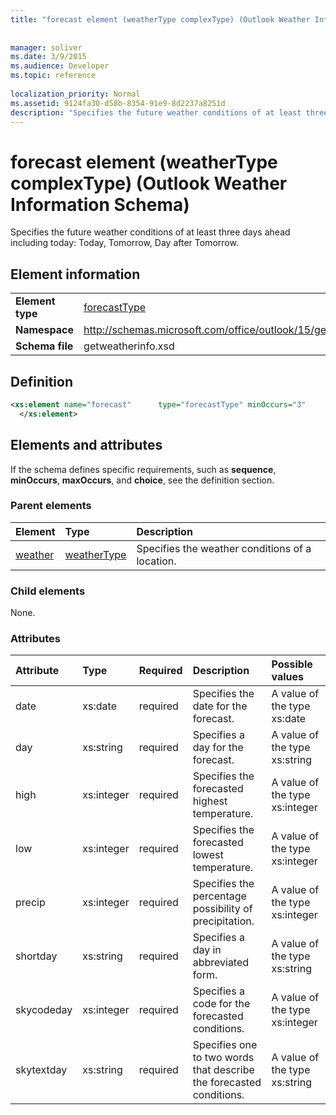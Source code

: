 ```yaml
---
title: "forecast element (weatherType complexType) (Outlook Weather Information Schema)"
 
 
manager: soliver
ms.date: 3/9/2015
ms.audience: Developer
ms.topic: reference
 
localization_priority: Normal
ms.assetid: 9124fa30-d58b-8354-91e9-8d2237a8251d
description: "Specifies the future weather conditions of at least three days ahead including today: Today, Tomorrow, Day after Tomorrow."
---
```


# forecast element (weatherType complexType) (Outlook Weather Information Schema)

Specifies the future weather conditions of at least three days ahead including today: Today, Tomorrow, Day after Tomorrow.
  
## Element information

|||
|:-----|:-----|
|**Element type** <br/> |[forecastType](forecasttype-complextype-outlook-weather-information-schema.md) <br/> |
|**Namespace** <br/> |http://schemas.microsoft.com/office/outlook/15/getweatherinfo.xsd  <br/> |
|**Schema file** <br/> |getweatherinfo.xsd  <br/> |
   
## Definition

```XML
<xs:element name="forecast"      type="forecastType" minOccurs="3"     maxOccurs="unbounded"    >
  </xs:element>  

```

## Elements and attributes

If the schema defines specific requirements, such as **sequence**, **minOccurs**, **maxOccurs**, and **choice**, see the definition section. 
  
### Parent elements

|**Element**|**Type**|**Description**|
|:-----|:-----|:-----|
|[weather](weather-element-weatherdata-elementoutlook-weather-information-schema.md) <br/> |[weatherType](weathertype-complextype-outlook-weather-information-schema.md) <br/> |Specifies the weather conditions of a location.  <br/> |
   
### Child elements

None.
  
### Attributes

|**Attribute**|**Type**|**Required**|**Description**|**Possible values**|
|:-----|:-----|:-----|:-----|:-----|
|date  <br/> |xs:date  <br/> |required  <br/> |Specifies the date for the forecast.  <br/> |A value of the type xs:date  <br/> |
|day  <br/> |xs:string  <br/> |required  <br/> |Specifies a day for the forecast.  <br/> |A value of the type xs:string  <br/> |
|high  <br/> |xs:integer  <br/> |required  <br/> |Specifies the forecasted highest temperature.  <br/> |A value of the type xs:integer  <br/> |
|low  <br/> |xs:integer  <br/> |required  <br/> |Specifies the forecasted lowest temperature.  <br/> |A value of the type xs:integer  <br/> |
|precip  <br/> |xs:integer  <br/> |required  <br/> |Specifies the percentage possibility of precipitation.  <br/> |A value of the type xs:integer  <br/> |
|shortday  <br/> |xs:string  <br/> |required  <br/> |Specifies a day in abbreviated form.  <br/> |A value of the type xs:string  <br/> |
|skycodeday  <br/> |xs:integer  <br/> |required  <br/> |Specifies a code for the forecasted conditions.  <br/> |A value of the type xs:integer  <br/> |
|skytextday  <br/> |xs:string  <br/> |required  <br/> |Specifies one to two words that describe the forecasted conditions.  <br/> |A value of the type xs:string  <br/> |
   

